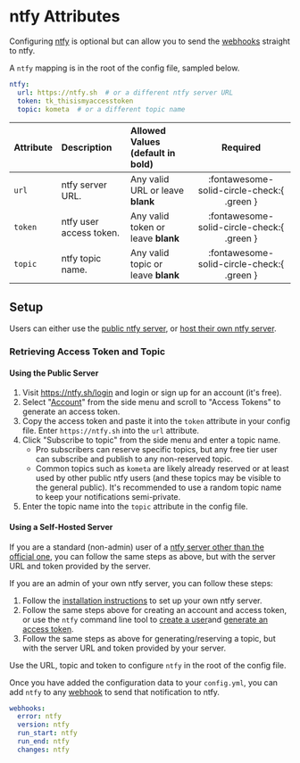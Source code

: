 # ntfy Attributes

Configuring [ntfy](https://ntfy.sh/) is optional but can allow you to send the [webhooks](webhooks.md) straight to ntfy.

A `ntfy` mapping is in the root of the config file, sampled below.

```yaml title="config.yml ntfy sample"
ntfy:
  url: https://ntfy.sh  # or a different ntfy server URL
  token: tk_thisismyaccesstoken
  topic: kometa  # or a different topic name
```

| Attribute | Description               | Allowed Values (default in **bold**)        | Required                                   |
|:----------|:---------------------------|:--------------------------------------------|:------------------------------------------:|
| `url`     | ntfy server URL.           | Any valid URL or leave **blank**            | :fontawesome-solid-circle-check:{ .green } |
| `token`   | ntfy user access token.    | Any valid token or leave **blank**          | :fontawesome-solid-circle-check:{ .green } |
| `topic`   | ntfy topic name.           | Any valid topic or leave **blank**          | :fontawesome-solid-circle-check:{ .green } |

## Setup

Users can either use the [public ntfy server](https://ntfy.sh), or [host their own ntfy server](https://docs.ntfy.sh/install/).

### Retrieving Access Token and Topic

#### Using the Public Server

1. Visit https://ntfy.sh/login and login or sign up for an account (it's free).
2. Select "[Account](https://ntfy.sh/account)" from the side menu and scroll to "Access Tokens" to generate an access token.
3. Copy the access token and paste it into the `token` attribute in your config file. Enter `https://ntfy.sh` into the `url` attribute.
4. Click "Subscribe to topic" from the side menu and enter a topic name.
   - Pro subscribers can reserve specific topics, but any free tier user can subscribe and publish to any non-reserved topic.
   - Common topics such as `kometa` are likely already reserved or at least used by other public ntfy users (and these topics 
     may be visible to the general public). It's recommended to use a random topic name to keep your notifications semi-private.
5. Enter the topic name into the `topic` attribute in the config file.


#### Using a Self-Hosted Server

If you are a standard (non-admin) user of a [ntfy server other than the official one](https://docs.ntfy.sh/integrations/#alternative-ntfy-servers), 
you can follow the same steps as above, but with the server URL and token provided by the server.

If you are an admin of your own ntfy server, you can follow these steps:

1. Follow the [installation instructions](https://docs.ntfy.sh/install/) to set up your own ntfy server. 
2. Follow the same steps above for creating an account and access token, or use the `ntfy` command line tool to 
   [create a user](https://docs.ntfy.sh/config/#users-and-roles)and [generate an access token](https://docs.ntfy.sh/config/#access-tokens).
4. Follow the same steps as above for generating/reserving a topic, but with the server URL and token provided by your server.

Use the URL, topic and token to configure `ntfy` in the root of the config file.

Once you have added the configuration data to your `config.yml`, you can add `ntfy` to any [webhook](webhooks.md) to send that notification to ntfy.

```yaml title="config.yml ntfy webhooks sample"
webhooks:
  error: ntfy
  version: ntfy
  run_start: ntfy
  run_end: ntfy
  changes: ntfy
```
